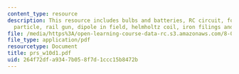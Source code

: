 ```yaml
---
content_type: resource
description: This resource includes bulbs and batteries, RC circuit, force on charged
  particle, rail gun, dipole in field, helmholtz coil, iron filings and bent wire.
file: /media/https%3A/open-learning-course-data-rc.s3.amazonaws.com/8-02t-electricity-and-magnetism-spring-2005/264f72dfa9347b058f7d1ccc15b8472b_prs_w10d1.pdf
file_type: application/pdf
resourcetype: Document
title: prs_w10d1.pdf
uid: 264f72df-a934-7b05-8f7d-1ccc15b8472b
---
```


